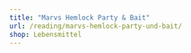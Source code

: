 ```yaml
---
title: "Marvs Hemlock Party & Bait"
url: /reading/marvs-hemlock-party-und-bait/
shop: Lebensmittel
---
```

